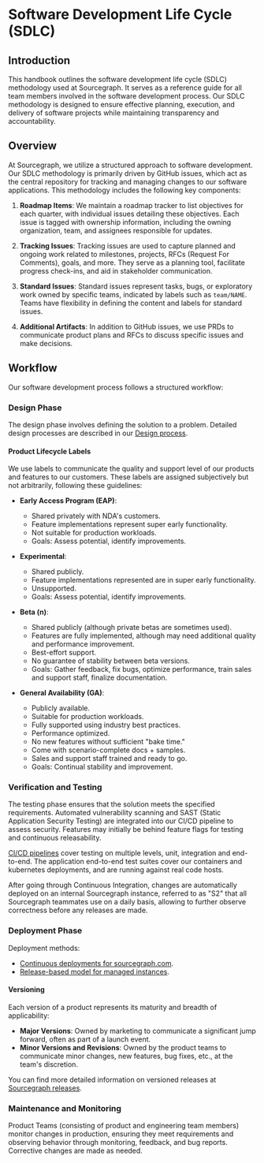 # Software Development Life Cycle (SDLC)

## Introduction

This handbook outlines the software development life cycle (SDLC) methodology used at Sourcegraph. It serves as a reference guide for all team members involved in the software development process. Our SDLC methodology is designed to ensure effective planning, execution, and delivery of software projects while maintaining transparency and accountability.

## Overview

At Sourcegraph, we utilize a structured approach to software development. Our SDLC methodology is primarily driven by GitHub issues, which act as the central repository for tracking and managing changes to our software applications. This methodology includes the following key components:

1. **Roadmap Items**: We maintain a roadmap tracker to list objectives for each quarter, with individual issues detailing these objectives. Each issue is tagged with ownership information, including the owning organization, team, and assignees responsible for updates.

2. **Tracking Issues**: Tracking issues are used to capture planned and ongoing work related to milestones, projects, RFCs (Request For Comments), goals, and more. They serve as a planning tool, facilitate progress check-ins, and aid in stakeholder communication.

3. **Standard Issues**: Standard issues represent tasks, bugs, or exploratory work owned by specific teams, indicated by labels such as `team/NAME`. Teams have flexibility in defining the content and labels for standard issues.

4. **Additional Artifacts**: In addition to GitHub issues, we use PRDs to communicate product plans and RFCs to discuss specific issues and make decisions.

## Workflow

Our software development process follows a structured workflow:

### Design Phase

The design phase involves defining the solution to a problem. Detailed design processes are described in our [Design process](../product/design/index.md#design-process).

#### Product Lifecycle Labels

We use labels to communicate the quality and support level of our products and features to our customers. These labels are assigned subjectively but not arbitrarily, following these guidelines:

- **Early Access Program (EAP)**:

  - Shared privately with NDA's customers.
  - Feature implementations represent super early functionality.
  - Not suitable for production workloads.
  - Goals: Assess potential, identify improvements.

- **Experimental**:

  - Shared publicly.
  - Feature implementations represented are in super early functionality.
  - Unsupported.
  - Goals: Assess potential, identify improvements.

- **Beta (n)**:

  - Shared publicly (although private betas are sometimes used).
  - Features are fully implemented, although may need additional quality and performance improvement.
  - Best-effort support.
  - No guarantee of stability between beta versions.
  - Goals: Gather feedback, fix bugs, optimize performance, train sales and support staff, finalize documentation.

- **General Availability (GA)**:
  - Publicly available.
  - Suitable for production workloads.
  - Fully supported using industry best practices.
  - Performance optimized.
  - No new features without sufficient "bake time."
  - Come with scenario-complete docs + samples.
  - Sales and support staff trained and ready to go.
  - Goals: Continual stability and improvement.

### Verification and Testing

The testing phase ensures that the solution meets the specified requirements. Automated vulnerability scanning and SAST (Static Application Security Testing) are integrated into our CI/CD pipeline to assess security. Features may initially be behind feature flags for testing and continuous releasability.

[CI/CD pipelines](dev/tools/infrastructure/ci/index.md) cover testing on multiple levels, unit, integration and end-to-end. The application end-to-end test suites cover our containers and kubernetes deployments, and are running against real code hosts.

After going through Continuous Integration, changes are automatically deployed on an internal Sourcegraph instance, referred to as "S2" that all Sourcegraph teammates use on a daily basis, allowing to further observe correctness before any releases are made.

### Deployment Phase

Deployment methods:

- [Continuous deployments for sourcegraph.com](dev/process/deployments/index.md#dotcom).
- [Release-based model for managed instances](https://docs.sourcegraph.com/cloud#monthly-upgrades-and-maintenance).

#### Versioning

Each version of a product represents its maturity and breadth of applicability:

- **Major Versions**: Owned by marketing to communicate a significant jump forward, often as part of a launch event.
- **Minor Versions and Revisions**: Owned by the product teams to communicate minor changes, new features, bug fixes, etc., at the team's discretion.

You can find more detailed information on versioned releases at [Sourcegraph releases](dev/process/releases/index.md).

### Maintenance and Monitoring

Product Teams (consisting of product and engineering team members) monitor changes in production, ensuring they meet requirements and observing behavior through monitoring, feedback, and bug reports. Corrective changes are made as needed.
